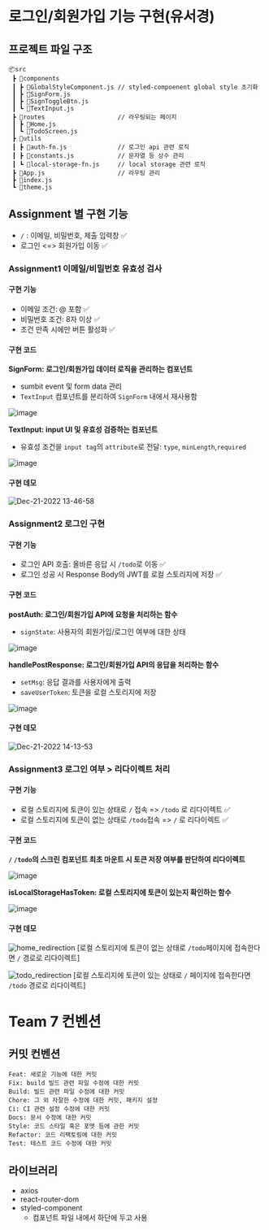 # 로그인/회원가입 기능 구현(유서경)

## 프로젝트 파일 구조

```
📦src
 ┣ 📂components
 ┃ ┣ 📜GlobalStyleComponent.js // styled-compoenent global style 초기화
 ┃ ┣ 📜SignForm.js
 ┃ ┣ 📜SignToggleBtn.js
 ┃ ┗ 📜TextInput.js
 ┣ 📂routes                    // 라우팅되는 페이지
 ┃ ┣ 📜Home.js
 ┃ ┗ 📜TodoScreen.js
 ┣ 📂utils
 ┃ ┣ 📜auth-fn.js              // 로그인 api 관련 로직
 ┃ ┣ 📜constants.js            // 문자열 등 상수 관리
 ┃ ┗ 📜local-storage-fn.js     // local storage 관련 로직
 ┣ 📜App.js                    // 라우팅 관리
 ┣ 📜index.js
 ┗ 📜theme.js
```

## Assignment 별 구현 기능

- `/` : 이메일, 비밀번호, 제출 입력창 ✅
- 로그인 <=> 회원가입 이동 ✅

### Assignment1 이메일/비밀번호 유효성 검사
#### 구현 기능
- 이메일 조건: @ 포함 ✅
- 비밀번호 조건: 8자 이상 ✅
- 조건 만족 시에만 버튼 활성화 ✅
#### 구현 코드
**SignForm: 로그인/회원가입 데이터 로직을 관리하는 컴포넌트**
- sumbit event 및 form data 관리
- `TextInput` 컴포넌트를 분리하여 `SignForm` 내에서 재사용함

![image](https://user-images.githubusercontent.com/79842380/208824042-7ce93fc7-f850-4a1d-81a5-76d009a4b98e.png)

**TextInput: input UI 및 유효성 검증하는 컴포넌트**
- 유효성 조건을 `input tag`의 `attribute`로 전달: `type`, `minLength`,`required`

![image](https://user-images.githubusercontent.com/79842380/208824530-c6577d09-a0f6-459f-a819-80a1c03c1b07.png)

#### 구현 데모
![Dec-21-2022 13-46-58](https://user-images.githubusercontent.com/79842380/208823773-663173c2-8e6a-4c23-929f-ff6b9b347836.gif)


### Assignment2 로그인 구현
#### 구현 기능
- 로그인 API 호출: 올바른 응답 시 `/todo`로 이동 ✅
- 로그인 성공 시 Response Body의 JWT를 로컬 스토리지에 저장 ✅
#### 구현 코드
**postAuth: 로그인/회원가입 API에 요청을 처리하는 함수**
- `signState`: 사용자의 회원가입/로그인 여부에 대한 상태

![image](https://user-images.githubusercontent.com/79842380/208825382-3ae87015-1213-46ec-bff5-9f7b562ae3ae.png)

**handlePostResponse: 로그인/회원가입 API의 응답을 처리하는 함수**
- `setMsg`: 응답 결과를 사용자에게 출력
- `saveUserToken`: 토큰을 로컬 스토리지에 저장

![image](https://user-images.githubusercontent.com/79842380/208825793-e4270b93-e9c7-4834-b48c-fbe654ead798.png)

#### 구현 데모
![Dec-21-2022 14-13-53](https://user-images.githubusercontent.com/79842380/208826846-22f77278-ddd9-40cf-b413-58d44c7cfb1b.gif)

### Assignment3 로그인 여부 > 리다이렉트 처리
#### 구현 기능
- 로컬 스토리지에 토큰이 있는 상태로 `/` 접속 => `/todo` 로 리다이렉트 ✅
- 로컬 스토리지에 토큰이 없는 상태로 `/todo`접속 => `/` 로 리다이렉트 ✅

#### 구현 코드
**`/` `/todo`의 스크린 컴포넌트 최초 마운트 시 토큰 저장 여부를 판단하여 리다이렉트**

![image](https://user-images.githubusercontent.com/79842380/208827430-5c9bf77b-a126-4354-ab12-c7b848341943.png)


**isLocalStorageHasToken: 로컬 스토리지에 토큰이 있는지 확인하는 함수**

![image](https://user-images.githubusercontent.com/79842380/208827389-d7e8a760-fd42-4962-8111-d8bd3f1bb2c4.png)

#### 구현 데모

![home_redirection](https://user-images.githubusercontent.com/79842380/206915056-0b3525e4-638f-46ac-84ff-117129bd3a47.gif)
[로컬 스토리지에 토큰이 없는 상태로 `/todo`페이지에 접속한다면 `/` 경로로 리다이렉트]

![todo_redirection](https://user-images.githubusercontent.com/79842380/206915107-0966aeeb-68b2-47b1-9320-da401960948e.gif)
[로컬 스토리지에 토큰이 있는 상태로 `/` 페이지에 접속한다면 `/todo` 경로로 리다이렉트]


# Team 7 컨벤션

## 커밋 컨벤션

```
Feat: 새로운 기능에 대한 커밋
Fix: build 빌드 관련 파일 수정에 대한 커밋
Build: 빌드 관련 파일 수정에 대한 커밋
Chore: 그 외 자잘한 수정에 대한 커밋, 패키지 설정
Ci: CI 관련 설정 수정에 대한 커밋
Docs: 문서 수정에 대한 커밋
Style: 코드 스타일 혹은 포맷 등에 관한 커밋
Refactor: 코드 리팩토링에 대한 커밋
Test: 테스트 코드 수정에 대한 커밋
```

## 라이브러리

- axios
- react-router-dom
- styled-component
  - 컴포넌트 파일 내에서 하단에 두고 사용
